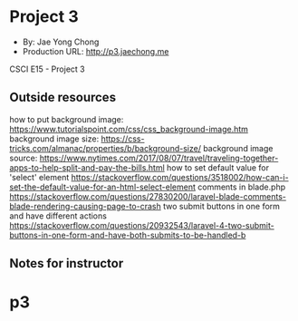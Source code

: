 # Project 3
+ By: Jae Yong Chong
+ Production URL: <http://p3.jaechong.me>

CSCI E15 - Project 3
## Outside resources
how to put background image:
https://www.tutorialspoint.com/css/css_background-image.htm
background image size:
https://css-tricks.com/almanac/properties/b/background-size/
background image source:
https://www.nytimes.com/2017/08/07/travel/traveling-together-apps-to-help-split-and-pay-the-bills.html
how to set default value for 'select' element
https://stackoverflow.com/questions/3518002/how-can-i-set-the-default-value-for-an-html-select-element
comments in blade.php
https://stackoverflow.com/questions/27830200/laravel-blade-comments-blade-rendering-causing-page-to-crash
two submit buttons in one form and have different actions
https://stackoverflow.com/questions/20932543/laravel-4-two-submit-buttons-in-one-form-and-have-both-submits-to-be-handled-b
## Notes for instructor

# p3
